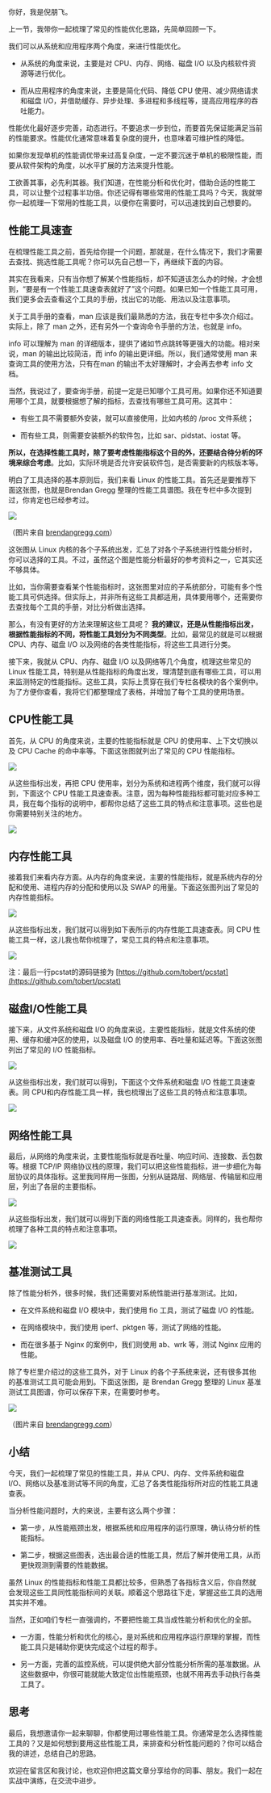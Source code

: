 你好，我是倪朋飞。

上一节，我带你一起梳理了常见的性能优化思路，先简单回顾一下。

我们可以从系统和应用程序两个角度，来进行性能优化。

- 从系统的角度来说，主要是对 CPU、内存、网络、磁盘 I/O 以及内核软件资源等进行优化。

- 而从应用程序的角度来说，主要是简化代码、降低 CPU 使用、减少网络请求和磁盘 I/O，并借助缓存、异步处理、多进程和多线程等，提高应用程序的吞吐能力。


性能优化最好逐步完善，动态进行。不要追求一步到位，而要首先保证能满足当前的性能要求。性能优化通常意味着复杂度的提升，也意味着可维护性的降低。

如果你发现单机的性能调优带来过高复杂度，一定不要沉迷于单机的极限性能，而要从软件架构的角度，以水平扩展的方法来提升性能。

工欲善其事，必先利其器。我们知道，在性能分析和优化时，借助合适的性能工具，可以让整个过程事半功倍。你还记得有哪些常用的性能工具吗？今天，我就带你一起梳理一下常用的性能工具，以便你在需要时，可以迅速找到自己想要的。

## 性能工具速查

在梳理性能工具之前，首先给你提一个问题，那就是，在什么情况下，我们才需要去查找、挑选性能工具呢？你可以先自己想一下，再继续下面的内容。

其实在我看来，只有当你想了解某个性能指标，却不知道该怎么办的时候，才会想到，“要是有一个性能工具速查表就好了”这个问题。如果已知一个性能工具可用，我们更多会去查看这个工具的手册，找出它的功能、用法以及注意事项。

关于工具手册的查看，man 应该是我们最熟悉的方法，我在专栏中多次介绍过。实际上，除了 man 之外，还有另外一个查询命令手册的方法，也就是 info。

info 可以理解为 man 的详细版本，提供了诸如节点跳转等更强大的功能。相对来说，man 的输出比较简洁，而 info 的输出更详细。所以，我们通常使用 man 来查询工具的使用方法，只有在man 的输出不太好理解时，才会再去参考 info 文档。

当然，我说过了，要查询手册，前提一定是已知哪个工具可用。如果你还不知道要用哪个工具，就要根据想了解的指标，去查找有哪些工具可用。这其中：

- 有些工具不需要额外安装，就可以直接使用，比如内核的 /proc 文件系统；

- 而有些工具，则需要安装额外的软件包，比如 sar、pidstat、iostat 等。


**所以，在选择性能工具时，除了要考虑性能指标这个目的外，还要结合待分析的环境来综合考虑**。比如，实际环境是否允许安装软件包，是否需要新的内核版本等。

明白了工具选择的基本原则后，我们来看 Linux 的性能工具。首先还是要推荐下面这张图，也就是Brendan Gregg 整理的性能工具谱图。我在专栏中多次提到过，你肯定也已经参考过。

![](https://static001.geekbang.org/resource/image/b0/01/b07ca95ef8a3d2c89b0996a042d33901.png?wh=3000*2100)

（图片来自 [brendangregg.com](http://www.brendangregg.com/linuxperf.html)）

这张图从 Linux 内核的各个子系统出发，汇总了对各个子系统进行性能分析时，你可以选择的工具。不过，虽然这个图是性能分析最好的参考资料之一，它其实还不够具体。

比如，当你需要查看某个性能指标时，这张图里对应的子系统部分，可能有多个性能工具可供选择。但实际上，并非所有这些工具都适用，具体要用哪个，还需要你去查找每个工具的手册，对比分析做出选择。

那么，有没有更好的方法来理解这些工具呢？ **我的建议，还是从性能指标出发，根据性能指标的不同，将性能工具划分为不同类型**。比如，最常见的就是可以根据 CPU、内存、磁盘 I/O 以及网络的各类性能指标，将这些工具进行分类。

接下来，我就从 CPU、内存、磁盘 I/O 以及网络等几个角度，梳理这些常见的 Linux 性能工具，特别是从性能指标的角度出发，理清楚到底有哪些工具，可以用来监测特定的性能指标。这些工具，实际上贯穿在我们专栏各模块的各个案例中。为了方便你查看，我将它们都整理成了表格，并增加了每个工具的使用场景。

## CPU性能工具

首先，从 CPU 的角度来说，主要的性能指标就是 CPU 的使用率、上下文切换以及 CPU Cache 的命中率等。下面这张图就列出了常见的 CPU 性能指标。

![](https://static001.geekbang.org/resource/image/9a/69/9a211905538faffb5b3221ee01776a69.png?wh=1241*1212)

从这些指标出发，再把 CPU 使用率，划分为系统和进程两个维度，我们就可以得到，下面这个 CPU 性能工具速查表。注意，因为每种性能指标都可能对应多种工具，我在每个指标的说明中，都帮你总结了这些工具的特点和注意事项。这些也是你需要特别关注的地方。

![](https://static001.geekbang.org/resource/image/28/b0/28cb85011289f83804c51c1fb275dab0.png?wh=1707*2563)

## 内存性能工具

接着我们来看内存方面。从内存的角度来说，主要的性能指标，就是系统内存的分配和使用、进程内存的分配和使用以及 SWAP 的用量。下面这张图列出了常见的内存性能指标。

![](https://static001.geekbang.org/resource/image/ee/c0/ee36f73b9213063b3bcdaed2245944c0.png?wh=1581*1760)

从这些指标出发，我们就可以得到如下表所示的内存性能工具速查表。同 CPU 性能工具一样，这儿我也帮你梳理了，常见工具的特点和注意事项。

![](https://static001.geekbang.org/resource/image/79/f8/79ad5caf0a2c105b7e9ce77877d493f8.png?wh=1653*2198)

注：最后一行pcstat的源码链接为 [https://github.com/tobert/pcstat](https://github.com/tobert/pcstat)

## 磁盘I/O性能工具

接下来，从文件系统和磁盘 I/O 的角度来说，主要性能指标，就是文件系统的使用、缓存和缓冲区的使用，以及磁盘 I/O 的使用率、吞吐量和延迟等。下面这张图列出了常见的 I/O 性能指标。

![](https://static001.geekbang.org/resource/image/72/3b/723431a944034b51a9ef13a8a1d4d03b.png?wh=2631*808)

从这些指标出发，我们就可以得到，下面这个文件系统和磁盘 I/O 性能工具速查表。同 CPU和内存性能工具一样，我也梳理出了这些工具的特点和注意事项。

![](https://static001.geekbang.org/resource/image/c2/a3/c232dcb4185f7b7ba95c126889cf6fa3.png?wh=1714*2424)

## 网络性能工具

最后，从网络的角度来说，主要性能指标就是吞吐量、响应时间、连接数、丢包数等。根据 TCP/IP 网络协议栈的原理，我们可以把这些性能指标，进一步细化为每层协议的具体指标。这里我同样用一张图，分别从链路层、网络层、传输层和应用层，列出了各层的主要指标。

![](https://static001.geekbang.org/resource/image/37/a4/37d04c213acfa650bd7467e3000356a4.png?wh=1983*1104)

从这些指标出发，我们就可以得到下面的网络性能工具速查表。同样的，我也帮你梳理了各种工具的特点和注意事项。

![](https://static001.geekbang.org/resource/image/5d/5d/5dde213baffd7811ab73c82883b2a75d.png?wh=1709*2462)

## 基准测试工具

除了性能分析外，很多时候，我们还需要对系统性能进行基准测试。比如，

- 在文件系统和磁盘 I/O 模块中，我们使用 fio 工具，测试了磁盘 I/O 的性能。

- 在网络模块中，我们使用 iperf、pktgen 等，测试了网络的性能。

- 而在很多基于 Nginx 的案例中，我们则使用 ab、wrk 等，测试 Nginx 应用的性能。


除了专栏里介绍过的这些工具外，对于 Linux 的各个子系统来说，还有很多其他的基准测试工具可能会用到。下面这张图，是 Brendan Gregg 整理的 Linux 基准测试工具图谱，你可以保存下来，在需要时参考。

![](https://static001.geekbang.org/resource/image/f0/e9/f094f489049602e1058e02edc708e6e9.png?wh=1500*1050)

（图片来自 [brendangregg.com](http://www.brendangregg.com/linuxperf.html)）

## 小结

今天，我们一起梳理了常见的性能工具，并从 CPU、内存、文件系统和磁盘 I/O、网络以及基准测试等不同的角度，汇总了各类性能指标所对应的性能工具速查表。

当分析性能问题时，大的来说，主要有这么两个步骤：

- 第一步，从性能瓶颈出发，根据系统和应用程序的运行原理，确认待分析的性能指标。

- 第二步，根据这些图表，选出最合适的性能工具，然后了解并使用工具，从而更快观测到需要的性能数据。


虽然 Linux 的性能指标和性能工具都比较多，但熟悉了各指标含义后，你自然就会发现这些工具同性能指标间的关联。顺着这个思路往下走，掌握这些工具的选用其实并不难。

当然，正如咱们专栏一直强调的，不要把性能工具当成性能分析和优化的全部。

- 一方面，性能分析和优化的核心，是对系统和应用程序运行原理的掌握，而性能工具只是辅助你更快完成这个过程的帮手。

- 另一方面，完善的监控系统，可以提供绝大部分性能分析所需的基准数据。从这些数据中，你很可能就能大致定位出性能瓶颈，也就不用再去手动执行各类工具了。


## 思考

最后，我想邀请你一起来聊聊，你都使用过哪些性能工具。你通常是怎么选择性能工具的？又是如何想到要用这些性能工具，来排查和分析性能问题的？你可以结合我的讲述，总结自己的思路。

欢迎在留言区和我讨论，也欢迎你把这篇文章分享给你的同事、朋友。我们一起在实战中演练，在交流中进步。